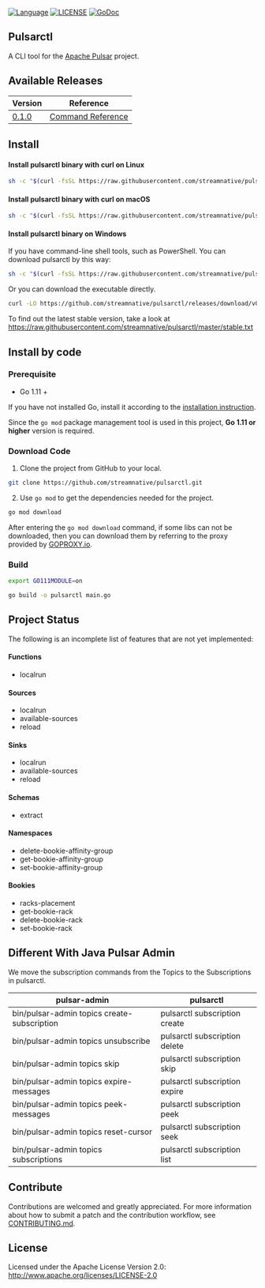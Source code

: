 <!--

    Licensed to the Apache Software Foundation (ASF) under one
    or more contributor license agreements.  See the NOTICE file
    distributed with this work for additional information
    regarding copyright ownership.  The ASF licenses this file
    to you under the Apache License, Version 2.0 (the
    "License"); you may not use this file except in compliance
    with the License.  You may obtain a copy of the License at

      http://www.apache.org/licenses/LICENSE-2.0

    Unless required by applicable law or agreed to in writing,
    software distributed under the License is distributed on an
    "AS IS" BASIS, WITHOUT WARRANTIES OR CONDITIONS OF ANY
    KIND, either express or implied.  See the License for the
    specific language governing permissions and limitations
    under the License.

-->

[![Language](https://img.shields.io/badge/Language-Go-blue.svg)](https://golang.org/)
[![LICENSE](https://img.shields.io/hexpm/l/pulsar.svg)](https://github.com/streamnative/pulsarctl/blob/master/LICENSE)
[![GoDoc](https://img.shields.io/badge/Godoc-reference-blue.svg)](https://godoc.org/github.com/streamnative/pulsarctl)

## Pulsarctl

A CLI tool for the [Apache Pulsar](https://pulsar.incubator.apache.org/) project.

## Available Releases

| Version | Reference |
| --------| --------- |
| [0.1.0](https://github.com/streamnative/pulsarctl/releases/download/v0.1.0/pulsarctl) | [Command Reference](https://streamnative.io/docs/pulsarctl/v0.1.0/) | 


## Install

#### Install pulsarctl binary with curl on Linux

```bash
sh -c "$(curl -fsSL https://raw.githubusercontent.com/streamnative/pulsarctl/master/install.sh)"
```

#### Install pulsarctl binary with curl on macOS

```bash
sh -c "$(curl -fsSL https://raw.githubusercontent.com/streamnative/pulsarctl/master/install.sh)"
```

#### Install pulsarctl binary on Windows

If you have command-line shell tools, such as PowerShell. You can download pulsarctl by this way:

```bash
sh -c "$(curl -fsSL https://raw.githubusercontent.com/streamnative/pulsarctl/master/install.sh)"
```

Or you can download the executable directly.

``` bash
curl -LO https://github.com/streamnative/pulsarctl/releases/download/v0.1.0/pulsarctl.exe
```

To find out the latest stable version, take a look at https://raw.githubusercontent.com/streamnative/pulsarctl/master/stable.txt

## Install by code

### Prerequisite

- Go 1.11 +

If you have not installed Go, install it according to the [installation instruction](http://golang.org/doc/install).

Since the `go mod` package management tool is used in this project, **Go 1.11 or higher** version is required.

### Download Code

1. Clone the project from GitHub to your local.

```bash
git clone https://github.com/streamnative/pulsarctl.git
```

2. Use `go mod` to get the dependencies needed for the project.

```bash
go mod download
```

After entering the `go mod download` command, if some libs can not be downloaded, then you can download them by referring to the proxy provided by [GOPROXY.io](https://goproxy.io/).

### Build

```bash
export GO111MODULE=on

go build -o pulsarctl main.go
```

## Project Status

The following is an incomplete list of features that are not yet implemented:
 
#### Functions
- localrun

#### Sources
- localrun
- available-sources
- reload

#### Sinks
- localrun
- available-sources
- reload

#### Schemas
- extract

#### Namespaces
- delete-bookie-affinity-group
- get-bookie-affinity-group
- set-bookie-affinity-group 

#### Bookies
- racks-placement
- get-bookie-rack
- delete-bookie-rack
- set-bookie-rack

## Different With Java Pulsar Admin

We move the subscription commands from the Topics to the Subscriptions in pulsarctl.
 
| pulsar-admin | pulsarctl |
| ------------ | --------- |
| bin/pulsar-admin topics create-subscription | pulsarctl subscription create |
| bin/pulsar-admin topics unsubscribe | pulsarctl subscription delete |
| bin/pulsar-admin topics skip | pulsarctl subscription skip |
| bin/pulsar-admin topics expire-messages | pulsarctl subscription expire |
| bin/pulsar-admin topics peek-messages | pulsarctl subscription peek |
| bin/pulsar-admin topics reset-cursor | pulsarctl subscription seek |
| bin/pulsar-admin topics subscriptions | pulsarctl subscription list |

## Contribute

Contributions are welcomed and greatly appreciated. 
For more information about how to submit a patch and the contribution workflow, see [CONTRIBUTING.md](CONTRIBUTING.md).

## License

Licensed under the Apache License Version 2.0: http://www.apache.org/licenses/LICENSE-2.0
